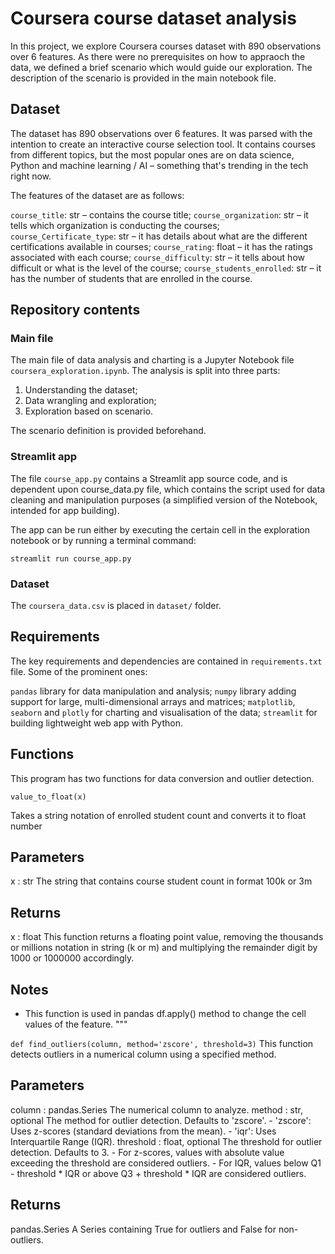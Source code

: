 # Coursera course dataset analysis

In this project, we explore Coursera courses dataset with 890 observations over 6 features. As there were no prerequisites on how to appraoch the data, we defined a brief scenario which would guide our exploration. The description of the scenario is provided in the main notebook file.

## Dataset

The dataset has 890 observations over 6 features. It was parsed with the intention to create an interactive course selection tool. It contains courses from different topics, but the most popular ones are on data science, Python and machine learning / AI – something that's trending in the tech right now.

The features of the dataset are as follows:

`course_title`: str – contains the course title;
`course_organization`: str – it tells which organization is conducting the courses;
`course_Certificate_type`: str – it has details about what are the different certifications available in courses;
`course_rating`: float – it has the ratings associated with each course;
`course_difficulty`: str – it tells about how difficult or what is the level of the course;
`course_students_enrolled`: str – it has the number of students that are enrolled in the course.

## Repository contents

### Main file

The main file of data analysis and charting is a Jupyter Notebook file `coursera_exploration.ipynb`. The analysis is split into three parts: 

1. Understanding the dataset;
2. Data wrangling and exploration;
3. Exploration based on scenario.

The scenario definition is provided beforehand. 

### Streamlit app

The file `course_app.py` contains a Streamlit app source code, and is dependent upon course_data.py file, which contains the script used for data cleaning and manipulation purposes (a simplified version of the Notebook, intended for app building).

The app can be run either by executing the certain cell in the exploration notebook or by running a terminal command:

```
streamlit run course_app.py
```

### Dataset

The `coursera_data.csv` is placed in `dataset/` folder.

## Requirements

The key requirements and dependencies are contained in `requirements.txt` file. Some of the prominent ones:

`pandas` library for data manipulation and analysis;
`numpy` library adding support for large, multi-dimensional arrays and matrices;
`matplotlib`, `seaborn` and `plotly` for charting and visualisation of the data;
`streamlit` for building lightweight web app with Python.

## Functions

This program has two functions for data conversion and outlier detection.

`value_to_float(x)`

Takes a string notation of enrolled student count and converts it to float number

Parameters
----------
x : str
    The string that contains course student count in format 100k or 3m

Returns
-------
x : float
    This function returns a floating point value, removing the thousands
    or millions notation in string (k or m) and multiplying the remainder
    digit by 1000 or 1000000 accordingly.

Notes
-----
- This function is used in pandas df.apply() method to change the cell values
of the feature.
"""


`def find_outliers(column, method='zscore', threshold=3)`
This function detects outliers in a numerical column using a specified method.

Parameters
----------
column : pandas.Series
    The numerical column to analyze.
method : str, optional 
    The method for outlier detection. Defaults to 'zscore'.
    - 'zscore': Uses z-scores (standard deviations from the mean).
    - 'iqr': Uses Interquartile Range (IQR).
threshold : float, optional
    The threshold for outlier detection. Defaults to 3.
    - For z-scores, values with absolute value exceeding the threshold are considered outliers.
    - For IQR, values below Q1 - threshold * IQR or above Q3 + threshold * IQR are considered outliers.

Returns
-------
pandas.Series
    A Series containing True for outliers and False for non-outliers.    
